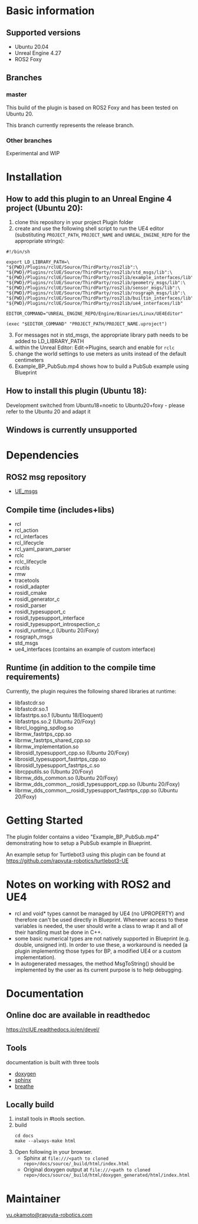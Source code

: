 # Basic information

## Supported versions

- Ubuntu 20.04
- Unreal Engine 4.27
- ROS2 Foxy

## Branches

### master

This build of the plugin is based on ROS2 Foxy and has been tested on Ubuntu 20.

This branch currently represents the release branch.

### Other branches

Experimental and WIP

# Installation

## How to add this plugin to an Unreal Engine 4 project (Ubuntu 20):

1. clone this repository in your project Plugin folder
2. create and use the following shell script to run the UE4 editor (substituting `PROJECT_PATH`, `PROJECT_NAME` and `UNREAL_ENGINE_REPO` for the appropriate strings):

```
#!/bin/sh

export LD_LIBRARY_PATH=\
"${PWD}/Plugins/rclUE/Source/ThirdParty/ros2lib":\
"${PWD}/Plugins/rclUE/Source/ThirdParty/ros2lib/std_msgs/lib":\
"${PWD}/Plugins/rclUE/Source/ThirdParty/ros2lib/example_interfaces/lib":\
"${PWD}/Plugins/rclUE/Source/ThirdParty/ros2lib/geometry_msgs/lib":\
"${PWD}/Plugins/rclUE/Source/ThirdParty/ros2lib/sensor_msgs/lib":\
"${PWD}/Plugins/rclUE/Source/ThirdParty/ros2lib/rosgraph_msgs/lib":\
"${PWD}/Plugins/rclUE/Source/ThirdParty/ros2lib/builtin_interfaces/lib":\
"${PWD}/Plugins/rclUE/Source/ThirdParty/ros2lib/ue4_interfaces/lib"

EDITOR_COMMAND="UNREAL_ENGINE_REPO/Engine/Binaries/Linux/UE4Editor"

(exec "$EDITOR_COMMAND" "PROJECT_PATH/PROJECT_NAME.uproject")
```

3. For messages not in std_msgs, the appropriate library path needs to be added to LD_LIBRARY_PATH
4. within the Unreal Editor: Edit->Plugins, search and enable for `rclc`
5. change the world settings to use meters as units instead of the default centimeters
6. Example_BP_PubSub.mp4 shows how to build a PubSub example using Blueprint

## How to install this plugin (Ubuntu 18):

Development switched from Ubuntu18+noetic to Ubuntu20+foxy - please refer to the Ubuntu 20 and adapt it

## Windows is currently unsupported

# Dependencies

## ROS2 msg repository

- [UE_msgs](https://github.com/rapyuta-robotics/UE_msgs)

## Compile time (includes+libs)

- rcl
- rcl_action
- rcl_interfaces
- rcl_lifecycle
- rcl_yaml_param_parser
- rclc
- rclc_lifecycle
- rcutils
- rmw
- tracetools
- rosidl_adapter
- rosidl_cmake
- rosidl_generator_c
- rosidl_parser
- rosidl_typesupport_c
- rosidl_typesupport_interface
- rosidl_typesupport_introspection_c
- rosidl_runtime_c (Ubuntu 20/Foxy)
- rosgraph_msgs
- std_msgs
- ue4_interfaces (contains an example of custom interface)

## Runtime (in addition to the compile time requirements)

Currently, the plugin requires the following shared libraries at runtime:

- libfastcdr.so
- libfastcdr.so.1
- libfastrtps.so.1 (Ubuntu 18/Eloquent)
- libfastrtps.so.2 (Ubuntu 20/Foxy)
- librcl_logging_spdlog.so
- librmw_fastrtps_cpp.so
- librmw_fastrtps_shared_cpp.so
- librmw_implementation.so
- librosidl_typesupport_cpp.so (Ubuntu 20/Foxy)
- librosidl_typesupport_fastrtps_cpp.so
- librosidl_typesupport_fastrtps_c.so
- librcpputils.so (Ubuntu 20/Foxy)
- librmw_dds_common.so (Ubuntu 20/Foxy)
- librmw_dds_common\_\_rosidl_typesupport_cpp.so (Ubuntu 20/Foxy)
- librmw_dds_common\_\_rosidl_typesupport_fastrtps_cpp.so (Ubuntu 20/Foxy)

# Getting Started

The plugin folder contains a video "Example_BP_PubSub.mp4" demonstrating how to setup a PubSub example in Blueprint.

An example setup for Turtlebot3 using this plugin can be found at https://github.com/rapyuta-robotics/turtlebot3-UE

# Notes on working with ROS2 and UE4

- rcl and void\* types cannot be managed by UE4 (no UPROPERTY) and therefore can't be used directly in Blueprint. Whenever access to these variables is needed, the user should write a class to wrap it and all of their handling must be done in C++.
- some basic numerical types are not natively supported in Blueprint (e.g. double, unsigned int). In order to use these, a workaround is needed (a plugin implementing those types for BP, a modified UE4 or a custom implementation).
- In autogenerated messages, the method MsgToString() should be implemented by the user as its current purpose is to help debugging.

# Documentation

## Online doc are available in readthedoc

https://rclUE.readthedocs.io/en/devel/

## Tools

documentation is built with three tools

- [doxygen](http://www.doxygen.org)
- [sphinx](http://www.sphinx-doc.org)
- [breathe](https://breathe.readthedocs.io)

## Locally build

1. install tools in #tools section.
2. build
   ```
   cd docs
   make --always-make html
   ```
3. Open following in your browser.
   - Sphinx at `file:///<path to cloned repo>/docs/source/_build/html/index.html`
   - Original doxygen output at `file:///<path to cloned repo>/docs/source/_build/html/doxygen_generated/html/index.html`

# Maintainer

yu.okamoto@rapyuta-robotics.com
